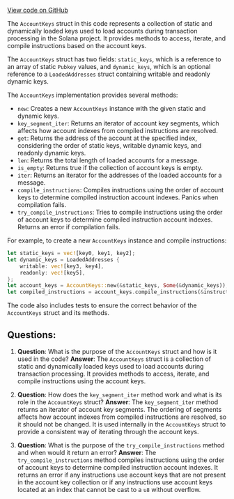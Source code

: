 [View code on GitHub](https://github.com/solana-labs/solana/blob/master/sdk/program/src/message/account_keys.rs)

The `AccountKeys` struct in this code represents a collection of static and dynamically loaded keys used to load accounts during transaction processing in the Solana project. It provides methods to access, iterate, and compile instructions based on the account keys.

The `AccountKeys` struct has two fields: `static_keys`, which is a reference to an array of static `Pubkey` values, and `dynamic_keys`, which is an optional reference to a `LoadedAddresses` struct containing writable and readonly dynamic keys.

The `AccountKeys` implementation provides several methods:

- `new`: Creates a new `AccountKeys` instance with the given static and dynamic keys.
- `key_segment_iter`: Returns an iterator of account key segments, which affects how account indexes from compiled instructions are resolved.
- `get`: Returns the address of the account at the specified index, considering the order of static keys, writable dynamic keys, and readonly dynamic keys.
- `len`: Returns the total length of loaded accounts for a message.
- `is_empty`: Returns true if the collection of account keys is empty.
- `iter`: Returns an iterator for the addresses of the loaded accounts for a message.
- `compile_instructions`: Compiles instructions using the order of account keys to determine compiled instruction account indexes. Panics when compilation fails.
- `try_compile_instructions`: Tries to compile instructions using the order of account keys to determine compiled instruction account indexes. Returns an error if compilation fails.

For example, to create a new `AccountKeys` instance and compile instructions:

```rust
let static_keys = vec![key0, key1, key2];
let dynamic_keys = LoadedAddresses {
    writable: vec![key3, key4],
    readonly: vec![key5],
};
let account_keys = AccountKeys::new(&static_keys, Some(&dynamic_keys));
let compiled_instructions = account_keys.compile_instructions(&instructions);
```

The code also includes tests to ensure the correct behavior of the `AccountKeys` struct and its methods.
## Questions: 
 1. **Question**: What is the purpose of the `AccountKeys` struct and how is it used in the code?
   **Answer**: The `AccountKeys` struct is a collection of static and dynamically loaded keys used to load accounts during transaction processing. It provides methods to access, iterate, and compile instructions using the account keys.

2. **Question**: How does the `key_segment_iter` method work and what is its role in the `AccountKeys` struct?
   **Answer**: The `key_segment_iter` method returns an iterator of account key segments. The ordering of segments affects how account indexes from compiled instructions are resolved, so it should not be changed. It is used internally in the `AccountKeys` struct to provide a consistent way of iterating through the account keys.

3. **Question**: What is the purpose of the `try_compile_instructions` method and when would it return an error?
   **Answer**: The `try_compile_instructions` method compiles instructions using the order of account keys to determine compiled instruction account indexes. It returns an error if any instructions use account keys that are not present in the account key collection or if any instructions use account keys located at an index that cannot be cast to a `u8` without overflow.